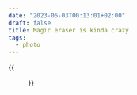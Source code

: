 ```yaml
---
date: "2023-06-03T00:13:01+02:00"
draft: false
title: Magic eraser is kinda crazy 
tags:
  - photo
---
```


{{<figure alt="Magic eraser is kinda crazy " src="/images/2023-06-03-Magic-eraser-is-kinda-crazy-.jpg" width="1280">}}
